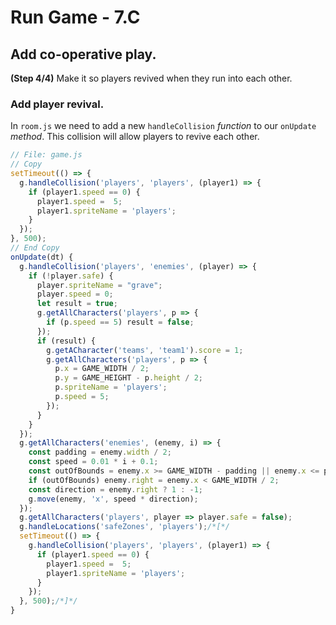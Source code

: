 # Run Game - 7.C

## Add co-operative play.

**(Step 4/4)** Make it so players revived when they run into each other.

### Add player revival.

In `room.js` we need to add a new `handleCollision` _function_ to our `onUpdate` _method_. This collision will allow players to revive each other.

```javascript
// File: game.js
// Copy
setTimeout(() => {
  g.handleCollision('players', 'players', (player1) => {
    if (player1.speed == 0) {
      player1.speed =  5;
      player1.spriteName = 'players';
    }
  });
}, 500);
// End Copy
onUpdate(dt) {
  g.handleCollision('players', 'enemies', (player) => {
    if (!player.safe) {
      player.spriteName = "grave";
      player.speed = 0;
      let result = true;
      g.getAllCharacters('players', p => {
        if (p.speed == 5) result = false;
      });
      if (result) {
        g.getACharacter('teams', 'team1').score = 1;
        g.getAllCharacters('players', p => {
          p.x = GAME_WIDTH / 2;
          p.y = GAME_HEIGHT - p.height / 2;
          p.spriteName = 'players';
          p.speed = 5;
        });
      }
    }
  });
  g.getAllCharacters('enemies', (enemy, i) => {
    const padding = enemy.width / 2;
    const speed = 0.01 * i + 0.1;
    const outOfBounds = enemy.x >= GAME_WIDTH - padding || enemy.x <= padding;
    if (outOfBounds) enemy.right = enemy.x < GAME_WIDTH / 2;
    const direction = enemy.right ? 1 : -1;
    g.move(enemy, 'x', speed * direction);
  });
  g.getAllCharacters('players', player => player.safe = false);
  g.handleLocations('safeZones', 'players');/*[*/
  setTimeout(() => {
    g.handleCollision('players', 'players', (player1) => {
      if (player1.speed == 0) {
        player1.speed =  5;
        player1.spriteName = 'players';
      }
    });
  }, 500);/*]*/
}
```
